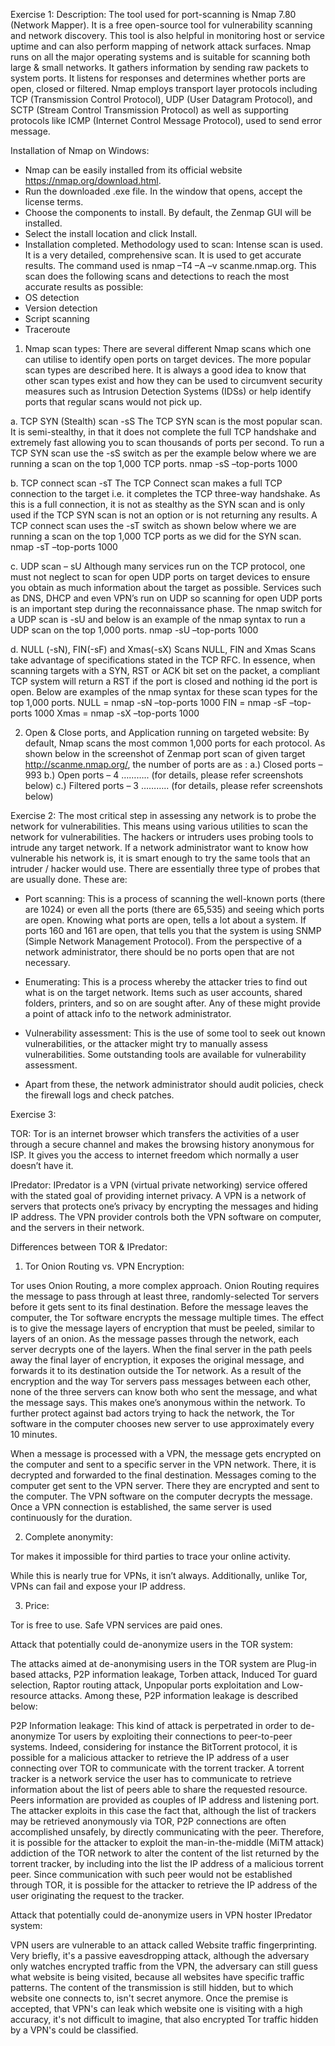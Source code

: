 Exercise 1: 
Description:
	The tool used for port-scanning is Nmap 7.80 (Network Mapper). It is a free open-source tool for vulnerability scanning and network discovery. This tool is also helpful in monitoring host or service uptime and can also perform mapping of network attack surfaces. Nmap runs on all the major operating systems and is suitable for scanning both large & small networks. It gathers information by sending raw packets to system ports. It listens for responses and determines whether ports are open, closed or filtered. 
Nmap employs transport layer protocols including TCP (Transmission Control Protocol), UDP (User Datagram Protocol), and SCTP (Stream Control Transmission Protocol) as well as supporting protocols like ICMP (Internet Control Message Protocol), used to send error message.
 
Installation of Nmap on Windows: 
-	Nmap can be easily installed from its official website https://nmap.org/download.html.
-	Run the downloaded .exe file. In the window that opens, accept the license terms.
-	Choose the components to install. By default, the Zenmap GUI will be installed.
-	Select the install location and click Install.
-	Installation completed.
Methodology used to scan:
	Intense scan is used. It is a very detailed, comprehensive scan. It is used to get accurate results. The command used is nmap –T4 –A –v scanme.nmap.org. This scan does the following scans and detections to reach the most accurate results as possible:
-	OS detection
-	Version detection
-	Script scanning
-	Traceroute

1.	Nmap scan types:
There are several different Nmap scans which one can utilise to identify open ports on target devices. The more popular scan types are described here. It is always a good idea to know that other scan types exist and how they can be used to circumvent security measures such as Intrusion Detection Systems (IDSs) or help identify ports that regular scans would not pick up.

a.	TCP SYN (Stealth) scan -sS
The TCP SYN scan is the most popular scan. It is semi-stealthy, in that it does not complete the full TCP handshake and extremely fast allowing you to scan thousands of ports per second. To run a TCP SYN scan use the -sS switch as per the example below where we are running a scan on the top 1,000 TCP ports.
nmap -sS –top-ports 1000 <Target IP>

b.	TCP connect scan -sT
The TCP Connect scan makes a full TCP connection to the target i.e. it completes the TCP three-way handshake. As this is a full connection, it is not as stealthy as the SYN scan and is only used if the TCP SYN scan is not an option or is not returning any results. A TCP connect scan uses the -sT switch as shown below where we are running a scan on the top 1,000 TCP ports as we did for the SYN scan.
nmap -sT –top-ports 1000 <Target IP>

c.	UDP scan – sU
Although many services run on the TCP protocol, one must not neglect to scan for open UDP ports on target devices to ensure you obtain as much information about the target as possible. Services such as DNS, DHCP and even VPN’s run on UDP so scanning for open UDP ports is an important step during the reconnaissance phase. The nmap switch for a UDP scan is -sU and below is an example of the nmap syntax to run a UDP scan on the top 1,000 ports.
nmap -sU –top-ports 1000 <Target IP>

d.	NULL (-sN), FIN(-sF) and Xmas(-sX) Scans
NULL, FIN and Xmas Scans take advantage of specifications stated in the TCP RFC. In essence, when scanning targets with a SYN, RST or ACK bit set on the packet, a compliant TCP system will return a RST if the port is closed and nothing id the port is open. Below are examples of the nmap syntax for these scan types for the top 1,000 ports.
NULL = nmap -sN –top-ports 1000 <Target IP>
FIN = nmap -sF –top-ports 1000 <Target IP>
Xmas = nmap -sX –top-ports 1000 <Target IP>

2.	Open & Close ports, and Application running on targeted website:
By default, Nmap scans the most common 1,000 ports for each protocol. As shown below in the screenshot of Zenmap port scan of given target http://scanme.nmap.org/, the number of ports are as :
a.)	Closed ports – 993
b.)	Open ports – 4                                ……….. (for details, please refer screenshots below)
c.)	Filtered ports – 3                           ……….. (for details, please refer screenshots below)


 


 


Exercise 2: 
The most critical step in assessing any network is to probe the network for vulnerabilities. This means using various utilities to scan the network for vulnerabilities. The hackers or intruders uses probing tools to intrude any target network. If a network administrator want to know how vulnerable his network is, it is smart enough to try the same tools that an intruder / hacker would use. There are essentially three type of probes that are usually done. These are:
-	Port scanning: 
This is a process of scanning the well-known ports (there are 1024) or even all the ports (there are 65,535) and seeing which ports are open. Knowing what ports are open, tells a lot about a system. If ports 160 and 161 are open, that tells you that the system is using SNMP (Simple Network Management Protocol). From the perspective of a network administrator, there should be no ports open that are not necessary.

-	Enumerating: 
This is a process whereby the attacker tries to find out what is on the target network. Items such as user accounts, shared folders, printers, and so on are sought after. Any of these might provide a point of attack info to the network administrator.


-	Vulnerability assessment:
This is the use of some tool to seek out known vulnerabilities, or the attacker might try to manually assess vulnerabilities. Some outstanding tools are available for vulnerability assessment. 

-	Apart from these, the network administrator should audit policies, check the firewall logs and check patches.


Exercise 3: 

TOR:
Tor is an internet browser which transfers the activities of a user through a secure channel and makes the browsing history anonymous for ISP. It gives you the access to internet freedom which normally a user doesn’t have it.

IPredator: 
IPredator is a VPN (virtual private networking) service offered with the stated goal of providing internet privacy. A VPN is a network of servers that protects one’s privacy by encrypting the messages and hiding IP address. The VPN provider controls both the VPN software on computer, and the servers in their network.

Differences between TOR & IPredator:
1.	Tor Onion Routing vs. VPN Encryption:

Tor uses Onion Routing, a more complex approach. Onion Routing requires the message to pass through at least three, randomly-selected Tor servers before it gets sent to its final destination. Before the message leaves the computer, the Tor software encrypts the message multiple times. The effect is to give the message layers of encryption that must be peeled, similar to layers of an onion. As the message passes through the network, each server decrypts one of the layers. When the final server in the path peels away the final layer of encryption, it exposes the original message, and forwards it to its destination outside the Tor network. As a result of the encryption and the way Tor servers pass messages between each other, none of the three servers can know both who sent the message, and what the message says. This makes one’s anonymous within the network. To further protect against bad actors trying to hack the network, the Tor software in the computer chooses new server to use approximately every 10 minutes.

When a message is processed with a VPN, the message gets encrypted on the computer and sent to a specific server in the VPN network. There, it is decrypted and forwarded to the final destination. Messages coming to the computer get sent to the VPN server. There they are encrypted and sent to the computer. The VPN software on the computer decrypts the message. Once a VPN connection is established, the same server is used continuously for the duration.





2.	Complete anonymity:

Tor makes it impossible for third parties to trace your online activity. 

While this is nearly true for VPNs, it isn’t always. Additionally, unlike Tor, VPNs can fail and expose your IP address.

3.	Price:

Tor is free to use.
Safe VPN services are paid ones.

Attack that potentially could de-anonymize users in the TOR system:
               	
The attacks aimed at de-anonymising users in the TOR system are Plug-in based attacks, P2P information leakage, Torben attack, Induced Tor guard selection, Raptor routing attack, Unpopular ports exploitation and Low-resource attacks. Among these, P2P information leakage is described below:

P2P Information leakage:
  			This kind of attack is perpetrated in order to de-anonymize Tor users by exploiting their connections to peer-to-peer systems. Indeed, considering for instance the BitTorrent protocol, it is possible for a malicious attacker to retrieve the IP address of a user connecting over TOR to communicate with the torrent tracker. A torrent tracker is a network service the user has to communicate to retrieve information about the list of peers able to share the requested resource. Peers information are provided as couples of IP address and listening port. The attacker exploits in this case the fact that, although the list of trackers may be retrieved anonymously via TOR, P2P connections are often accomplished unsafely, by directly communicating with the peer. Therefore, it is possible for the attacker to exploit the man-in-the-middle (MiTM attack) addiction of the TOR network to alter the content of the list returned by the torrent tracker, by including into the list the IP address of a malicious torrent peer. Since communication with such peer would not be established through TOR, it is possible for the attacker to retrieve the IP address of the user originating the request to the tracker.

Attack that potentially could de-anonymize users in VPN hoster IPredator system:

VPN users are vulnerable to an attack called Website traffic fingerprinting. Very briefly, it's a passive eavesdropping attack, although the adversary only watches encrypted traffic from the VPN, the adversary can still guess what website is being visited, because all websites have specific traffic patterns. The content of the transmission is still hidden, but to which website one connects to, isn't secret anymore. Once the premise is accepted, that VPN's can leak which website one is visiting with a high accuracy, it's not difficult to imagine, that also encrypted Tor traffic hidden by a VPN's could be classified.


